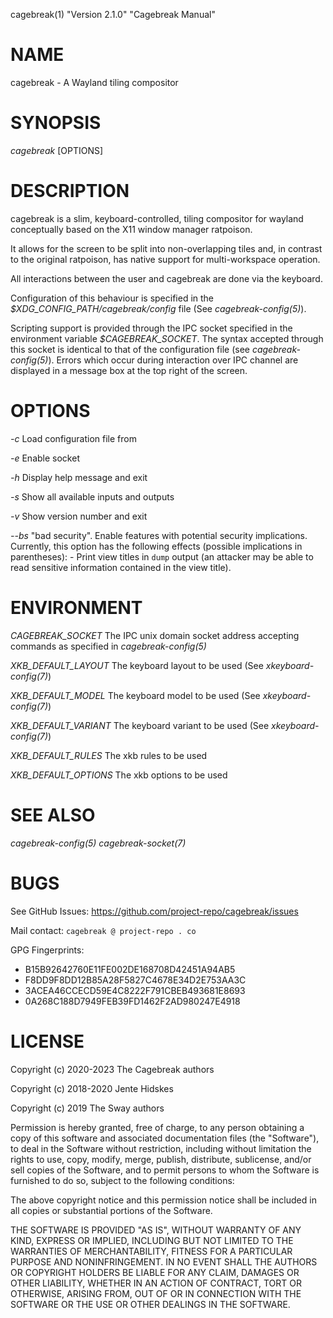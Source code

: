 cagebreak(1) "Version 2.1.0" "Cagebreak Manual"

# NAME

cagebreak - A Wayland tiling compositor

# SYNOPSIS

*cagebreak* [OPTIONS]

# DESCRIPTION

cagebreak is a slim, keyboard-controlled, tiling compositor for
wayland conceptually based on the X11 window manager ratpoison.

It allows for the screen to be split into non-overlapping tiles and,
in contrast to the original ratpoison, has native support for
multi-workspace operation.

All interactions between the user and cagebreak are done via
the keyboard.

Configuration of this behaviour is specified in the
*\$XDG_CONFIG_PATH/cagebreak/config* file (See *cagebreak-config(5)*).

Scripting support is provided through the IPC
socket specified in the environment variable *\$CAGEBREAK_SOCKET*.
The syntax accepted through this socket is identical to
that of the configuration file (see *cagebreak-config(5)*).
Errors which occur during interaction over IPC channel
are displayed in a message box at the top right of the screen.

# OPTIONS

*-c <path>*
	Load configuration file from <path>

*-e*
	Enable socket

*-h*
	Display help message and exit

*-s*
	Show all available inputs and outputs

*-v*
	Show version number and exit

*--bs*
	"bad security". Enable features with potential security implications.
	Currently, this option has the following effects (possible implications
	in parentheses):
	- Print view titles in `dump` output (an attacker may be able to read sensitive information contained in the view title).

# ENVIRONMENT

*CAGEBREAK_SOCKET*
	The IPC unix domain socket address accepting
	commands as specified in *cagebreak-config(5)*

*XKB_DEFAULT_LAYOUT*
	The keyboard layout to be used (See *xkeyboard-config(7)*)

*XKB_DEFAULT_MODEL*
	The keyboard model to be used (See *xkeyboard-config(7)*)

*XKB_DEFAULT_VARIANT*
	The keyboard variant to be used (See *xkeyboard-config(7)*)

*XKB_DEFAULT_RULES*
	The xkb rules to be used

*XKB_DEFAULT_OPTIONS*
	The xkb options to be used

# SEE ALSO

*cagebreak-config(5)*
*cagebreak-socket(7)*

# BUGS

See GitHub Issues: <https://github.com/project-repo/cagebreak/issues>

Mail contact: `cagebreak @ project-repo . co`

GPG Fingerprints:

- B15B92642760E11FE002DE168708D42451A94AB5
- F8DD9F8DD12B85A28F5827C4678E34D2E753AA3C
- 3ACEA46CCECD59E4C8222F791CBEB493681E8693
- 0A268C188D7949FEB39FD1462F2AD980247E4918

# LICENSE

Copyright (c) 2020-2023 The Cagebreak authors

Copyright (c) 2018-2020 Jente Hidskes

Copyright (c) 2019 The Sway authors

Permission is hereby granted, free of charge, to any person obtaining a copy of
this software and associated documentation files (the "Software"), to deal in
the Software without restriction, including without limitation the rights to
use, copy, modify, merge, publish, distribute, sublicense, and/or sell copies
of the Software, and to permit persons to whom the Software is furnished to do
so, subject to the following conditions:

The above copyright notice and this permission notice shall be included in all
copies or substantial portions of the Software.

THE SOFTWARE IS PROVIDED "AS IS", WITHOUT WARRANTY OF ANY KIND, EXPRESS OR
IMPLIED, INCLUDING BUT NOT LIMITED TO THE WARRANTIES OF MERCHANTABILITY,
FITNESS FOR A PARTICULAR PURPOSE AND NONINFRINGEMENT. IN NO EVENT SHALL THE
AUTHORS OR COPYRIGHT HOLDERS BE LIABLE FOR ANY CLAIM, DAMAGES OR OTHER
LIABILITY, WHETHER IN AN ACTION OF CONTRACT, TORT OR OTHERWISE, ARISING FROM,
OUT OF OR IN CONNECTION WITH THE SOFTWARE OR THE USE OR OTHER DEALINGS IN THE
SOFTWARE.
